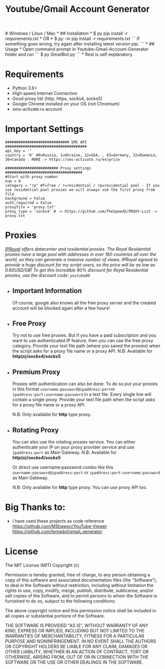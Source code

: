 # Youtube/Gmail Account Generator
<br/>
<br/>
# Windows / Linux / Mac
* ## Installation 
  * $ py pip install -r requirements.txt
  * OR
  * $ py -m pip install -r requirements.txt
  ```
  If something goes wrong, try again after installing latest version pip.
  ```
* ## Usage
   * Open command prompt in Youtube-Gmail-Account-Generator folder and run
        ```
        $ py GmailBot.py
        ```
   * Rest is self explanatory.


# Requirements
 * Python 3.6+
 * High speed Internet Connection
 * Good proxy list (http, https, socks4, socks5)
 * Google Chrome installed on your OS (not Chromium)
 * sms-activate.ru account


# Important Settings
 ```
 ############################# SMS API ##################################### 
 api_key = ''
 country = '0' #0=Russia, 1=Ukraine, 12=USA, , 43=Germany, 32=Romania, 36=Canada : MORE -> https://sms-activate.ru/en/price

 ######################## Proxy settings ###################################  
 #Start with proxy number
 num = 0
 category = "rp" #f=free / r=residential / rp=residential pool - If you use residential pool proxies we will always use the first proxy from file
 background = False
 auth_required = False
 proxyfile = 'proxy.txt'
 proxy_type = 'socks4' # -> https://github.com/TheSpeedX/PROXY-List -> proxy.txt
 ```


# Proxies
 *[IPRoyal](https://iproyal.com) offers datacenter and residential proxies. The Royal Residential proxies have a large pool with addresses in over 160 countries all over the world, so they can generate a massive number of views. IPRoyal agreed to provide a huge discount for my script users, so the price will be as low as 0.60USD/GB! To get this incredible 80% discount for Royal Residential proxies, use the discount code: `youtube80`*


* ## Important Information
   Of course, google also knows all the free proxy server and the created account will be blocked again after a few hours!

* ## Free Proxy
   Try not to use free proxies. But if you have a paid subscription and you want to use authenticated IP feature, then you can use the free proxy category. Provide your text file path (where you saved the proxies) when the script asks for a proxy file name or a proxy API.
   N.B: Available for **http(s)/socks4/socks5**
   
* ## Premium Proxy
   Proxies with authentication can also be done. To do so put your proxies in this format `username:password@ipaddress:port`or `ipaddress:port:username:password` in a text file. Every single line will contain a single proxy. Provide your text file path when the script asks for a proxy file name or a proxy API.
   
   N.B: Only available for **http** type proxy.

* ## Rotating Proxy
   You can also use the rotating proxies service. You can either authenticate your IP on your proxy provider service and use `ipaddress:port` as Main Gateway. 
   N.B: Available for **http(s)/socks4/socks5**

   Or direct use username:password combo like this `username:password@ipaddress:port` or `ipaddress:port:username:password` as Main Gateway.

   N.B: Only available for **http** type proxy.
   You can use proxy API too.


# Big Thanks to:
* I have used these projects as code reference
  <br/>
  https://github.com/MShawon/YouTube-Viewer
  <br/>
  https://github.com/temadol/gmail_generator


# License

The MIT License (MIT) Copyright (c)

Permission is hereby granted, free of charge, to any person obtaining a copy of this software and associated documentation files (the "Software"), to deal in the Software without restriction, including without limitation the rights to use, copy, modify, merge, publish, distribute, sublicense, and/or sell copies of the Software, and to permit persons to whom the Software is furnished to do so, subject to the following conditions:

The above copyright notice and this permission notice shall be included in all copies or substantial portions of the Software.

THE SOFTWARE IS PROVIDED "AS IS", WITHOUT WARRANTY OF ANY KIND, EXPRESS OR IMPLIED, INCLUDING BUT NOT LIMITED TO THE WARRANTIES OF MERCHANTABILITY, FITNESS FOR A PARTICULAR PURPOSE AND NONINFRINGEMENT. IN NO EVENT SHALL THE AUTHORS OR COPYRIGHT HOLDERS BE LIABLE FOR ANY CLAIM, DAMAGES OR OTHER LIABILITY, WHETHER IN AN ACTION OF CONTRACT, TORT OR OTHERWISE, ARISING FROM, OUT OF OR IN CONNECTION WITH THE SOFTWARE OR THE USE OR OTHER DEALINGS IN THE SOFTWARE.

